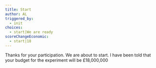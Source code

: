 ```yaml
---
title: Start
author: AL
triggered_by:
  - init
choices:
  - start|We are ready
scoreChangeEconomic: 
  - start|18
---
```


Thanks for your participation. We are about to start. I have been told that your budget for the experiment will be £18,000,000
